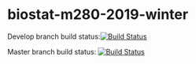 # biostat-m280-2019-winter

Develop branch build status:[![Build Status](https://travis-ci.com/EudoraHan/biostat-m280-2019-winter.svg?token=XiFHfxYNrzo9Cf97wLfb&branch=develop)](https://travis-ci.com/EudoraHan/biostat-m280-2019-winter)

Master branch build status: [![Build Status](https://travis-ci.com/EudoraHan/biostat-m280-2019-winter.svg?token=XiFHfxYNrzo9Cf97wLfb&branch=master)](https://travis-ci.com/EudoraHan/biostat-m280-2019-winter)
